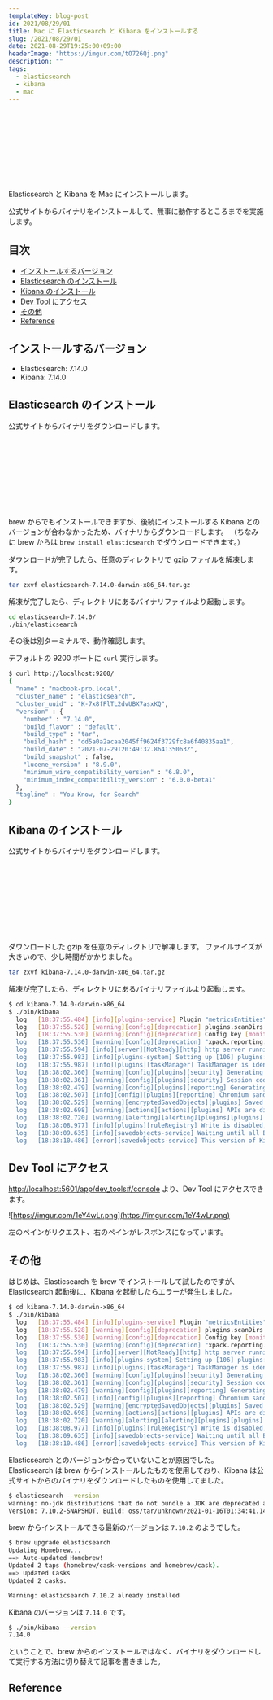 ```yaml
---
templateKey: blog-post
id: 2021/08/29/01
title: Mac に Elasticsearch と Kibana をインストールする
slug: /2021/08/29/01
date: 2021-08-29T19:25:00+09:00
headerImage: "https://imgur.com/tO726Qj.png"
description: ""
tags:
  - elasticsearch
  - kibana
  - mac
---
```


<div class="iframely-embed"><div class="iframely-responsive" style="height: 140px; padding-bottom: 0;"><a href="https://www.elastic.co/jp/elastic-stack" data-iframely-url="//cdn.iframe.ly/EFFhqsM"></a></div></div>

Elasticsearch と Kibana を Mac にインストールします。

公式サイトからバイナリをインストールして、無事に動作するところまでを実施します。

## 目次
<!-- START doctoc generated TOC please keep comment here to allow auto update -->
<!-- DON'T EDIT THIS SECTION, INSTEAD RE-RUN doctoc TO UPDATE -->


- [インストールするバージョン](#%E3%82%A4%E3%83%B3%E3%82%B9%E3%83%88%E3%83%BC%E3%83%AB%E3%81%99%E3%82%8B%E3%83%90%E3%83%BC%E3%82%B8%E3%83%A7%E3%83%B3)
- [Elasticsearch のインストール](#elasticsearch-%E3%81%AE%E3%82%A4%E3%83%B3%E3%82%B9%E3%83%88%E3%83%BC%E3%83%AB)
- [Kibana のインストール](#kibana-%E3%81%AE%E3%82%A4%E3%83%B3%E3%82%B9%E3%83%88%E3%83%BC%E3%83%AB)
- [Dev Tool にアクセス](#dev-tool-%E3%81%AB%E3%82%A2%E3%82%AF%E3%82%BB%E3%82%B9)
- [その他](#%E3%81%9D%E3%81%AE%E4%BB%96)
- [Reference](#reference)

<!-- END doctoc generated TOC please keep comment here to allow auto update -->

## インストールするバージョン

- Elasticsearch: 7.14.0
- Kibana: 7.14.0

## Elasticsearch のインストール

公式サイトからバイナリをダウンロードします。

<div class="iframely-embed"><div class="iframely-responsive" style="height: 140px; padding-bottom: 0;"><a href="https://www.elastic.co/downloads/elasticsearch" data-iframely-url="//cdn.iframe.ly/dEv9yYX"></a></div></div>

brew からでもインストールできますが、後続にインストールする Kibana とのバージョンが合わなかったため、バイナリからダウンロードします。
（ちなみに brew からは `brew install elasticsearch` でダウンロードできます。）

ダウンロードが完了したら、任意のディレクトリで gzip ファイルを解凍します。

```bash
tar zxvf elasticsearch-7.14.0-darwin-x86_64.tar.gz
```

解凍が完了したら、ディレクトリにあるバイナリファイルより起動します。

```bash
cd elasticsearch-7.14.0/
./bin/elasticsearch
```

その後は別ターミナルで、動作確認します。

デフォルトの 9200 ポートに `curl` 実行します。

```bash
$ curl http://localhost:9200/
{
  "name" : "macbook-pro.local",
  "cluster_name" : "elasticsearch",
  "cluster_uuid" : "K-7x8fPlTL2dvUBX7asxKQ",
  "version" : {
    "number" : "7.14.0",
    "build_flavor" : "default",
    "build_type" : "tar",
    "build_hash" : "dd5a0a2acaa2045ff9624f3729fc8a6f40835aa1",
    "build_date" : "2021-07-29T20:49:32.864135063Z",
    "build_snapshot" : false,
    "lucene_version" : "8.9.0",
    "minimum_wire_compatibility_version" : "6.8.0",
    "minimum_index_compatibility_version" : "6.0.0-beta1"
  },
  "tagline" : "You Know, for Search"
}
```

## Kibana のインストール

公式サイトからバイナリをダウンロードします。

<div class="iframely-embed"><div class="iframely-responsive" style="height: 140px; padding-bottom: 0;"><a href="https://www.elastic.co/downloads/kibana" data-iframely-url="//cdn.iframe.ly/ww8TqRi"></a></div></div>

ダウンロードした gzip を任意のディレクトリで解凍します。
ファイルサイズが大きいので、少し時間がかかりました。

```bash
tar zxvf kibana-7.14.0-darwin-x86_64.tar.gz
```

解凍が完了したら、ディレクトリにあるバイナリファイルより起動します。

```bash
$ cd kibana-7.14.0-darwin-x86_64
$ ./bin/kibana
  log   [18:37:55.484] [info][plugins-service] Plugin "metricsEntities" is disabled.
  log   [18:37:55.528] [warning][config][deprecation] plugins.scanDirs is deprecated and is no longer used
  log   [18:37:55.530] [warning][config][deprecation] Config key [monitoring.cluster_alerts.email_notifications.email_address] will be required for email notifications to work in 8.0."
  log   [18:37:55.530] [warning][config][deprecation] "xpack.reporting.roles" is deprecated. Granting reporting privilege through a "reporting_user" role will not be supported starting in 8.0. Please set "xpack.reporting.roles.enabled" to "false" and grant reporting privileges to users using Kibana application privileges **Management > Security > Roles**.
  log   [18:37:55.594] [info][server][NotReady][http] http server running at http://localhost:5601
  log   [18:37:55.983] [info][plugins-system] Setting up [106] plugins: [translations,taskManager,licensing,globalSearch,globalSearchProviders,banners,licenseApiGuard,code,usageCollection,xpackLegacy,telemetryCollectionManager,telemetryCollectionXpack,kibanaUsageCollection,securityOss,share,screenshotMode,telemetry,newsfeed,mapsEms,mapsLegacy,legacyExport,kibanaLegacy,embeddable,uiActionsEnhanced,expressions,charts,esUiShared,bfetch,data,savedObjects,visualizations,visTypeXy,visTypeVislib,visTypeTimelion,features,visTypeTagcloud,visTypeTable,visTypePie,visTypeMetric,visTypeMarkdown,tileMap,regionMap,presentationUtil,timelion,home,searchprofiler,painlessLab,grokdebugger,graph,visTypeVega,management,watcher,licenseManagement,indexPatternManagement,advancedSettings,discover,discoverEnhanced,dashboard,dashboardEnhanced,visualize,visTypeTimeseries,savedObjectsManagement,spaces,security,transform,savedObjectsTagging,lens,reporting,canvas,lists,ingestPipelines,fileUpload,maps,dataVisualizer,encryptedSavedObjects,dataEnhanced,timelines,dashboardMode,cloud,upgradeAssistant,snapshotRestore,fleet,indexManagement,rollup,remoteClusters,crossClusterReplication,indexLifecycleManagement,enterpriseSearch,eventLog,actions,alerting,triggersActionsUi,stackAlerts,ruleRegistry,osquery,ml,cases,securitySolution,observability,uptime,infra,monitoring,logstash,console,apmOss,apm]
  log   [18:37:55.987] [info][plugins][taskManager] TaskManager is identified by the Kibana UUID: f3371839-e8e3-4206-ad12-794669840432
  log   [18:38:02.360] [warning][config][plugins][security] Generating a random key for xpack.security.encryptionKey. To prevent sessions from being invalidated on restart, please set xpack.security.encryptionKey in the kibana.yml or use the bin/kibana-encryption-keys command.
  log   [18:38:02.361] [warning][config][plugins][security] Session cookies will be transmitted over insecure connections. This is not recommended.
  log   [18:38:02.479] [warning][config][plugins][reporting] Generating a random key for xpack.reporting.encryptionKey. To prevent sessions from being invalidated on restart, please set xpack.reporting.encryptionKey in the kibana.yml or use the bin/kibana-encryption-keys command.
  log   [18:38:02.507] [info][config][plugins][reporting] Chromium sandbox provides an additional layer of protection, and is supported for Darwin OS. Automatically enabling Chromium sandbox.
  log   [18:38:02.529] [warning][encryptedSavedObjects][plugins] Saved objects encryption key is not set. This will severely limit Kibana functionality. Please set xpack.encryptedSavedObjects.encryptionKey in the kibana.yml or use the bin/kibana-encryption-keys command.
  log   [18:38:02.698] [warning][actions][actions][plugins] APIs are disabled because the Encrypted Saved Objects plugin is missing encryption key. Please set xpack.encryptedSavedObjects.encryptionKey in the kibana.yml or use the bin/kibana-encryption-keys command.
  log   [18:38:02.720] [warning][alerting][alerting][plugins][plugins] APIs are disabled because the Encrypted Saved Objects plugin is missing encryption key. Please set xpack.encryptedSavedObjects.encryptionKey in the kibana.yml or use the bin/kibana-encryption-keys command.
  log   [18:38:08.977] [info][plugins][ruleRegistry] Write is disabled, not installing assets
  log   [18:38:09.635] [info][savedobjects-service] Waiting until all Elasticsearch nodes are compatible with Kibana before starting saved objects migrations...
  log   [18:38:10.486] [error][savedobjects-service] This version of Kibana (v7.14.0) is incompatible with the following Elasticsearch nodes in your cluster: v7.10.2 @ 127.0.0.1:9200 (127.0.0.1)
```

## Dev Tool にアクセス

[http://localhost:5601/app/dev_tools#/console](http://localhost:5601/app/dev_tools#/console) より、Dev Tool にアクセスできます。

![https://imgur.com/1eY4wLr.png](https://imgur.com/1eY4wLr.png)

左のペインがリクエスト、右のペインがレスポンスになっています。

## その他

はじめは、Elasticsearch を brew でインストールして試したのですが、
Elasticsearch 起動後に、Kibana を起動したらエラーが発生しました。

```bash
$ cd kibana-7.14.0-darwin-x86_64
$ ./bin/kibana
  log   [18:37:55.484] [info][plugins-service] Plugin "metricsEntities" is disabled.
  log   [18:37:55.528] [warning][config][deprecation] plugins.scanDirs is deprecated and is no longer used
  log   [18:37:55.530] [warning][config][deprecation] Config key [monitoring.cluster_alerts.email_notifications.email_address] will be required for email notifications to work in 8.0."
  log   [18:37:55.530] [warning][config][deprecation] "xpack.reporting.roles" is deprecated. Granting reporting privilege through a "reporting_user" role will not be supported starting in 8.0. Please set "xpack.reporting.roles.enabled" to "false" and grant reporting privileges to users using Kibana application privileges **Management > Security > Roles**.
  log   [18:37:55.594] [info][server][NotReady][http] http server running at http://localhost:5601
  log   [18:37:55.983] [info][plugins-system] Setting up [106] plugins: [translations,taskManager,licensing,globalSearch,globalSearchProviders,banners,licenseApiGuard,code,usageCollection,xpackLegacy,telemetryCollectionManager,telemetryCollectionXpack,kibanaUsageCollection,securityOss,share,screenshotMode,telemetry,newsfeed,mapsEms,mapsLegacy,legacyExport,kibanaLegacy,embeddable,uiActionsEnhanced,expressions,charts,esUiShared,bfetch,data,savedObjects,visualizations,visTypeXy,visTypeVislib,visTypeTimelion,features,visTypeTagcloud,visTypeTable,visTypePie,visTypeMetric,visTypeMarkdown,tileMap,regionMap,presentationUtil,timelion,home,searchprofiler,painlessLab,grokdebugger,graph,visTypeVega,management,watcher,licenseManagement,indexPatternManagement,advancedSettings,discover,discoverEnhanced,dashboard,dashboardEnhanced,visualize,visTypeTimeseries,savedObjectsManagement,spaces,security,transform,savedObjectsTagging,lens,reporting,canvas,lists,ingestPipelines,fileUpload,maps,dataVisualizer,encryptedSavedObjects,dataEnhanced,timelines,dashboardMode,cloud,upgradeAssistant,snapshotRestore,fleet,indexManagement,rollup,remoteClusters,crossClusterReplication,indexLifecycleManagement,enterpriseSearch,eventLog,actions,alerting,triggersActionsUi,stackAlerts,ruleRegistry,osquery,ml,cases,securitySolution,observability,uptime,infra,monitoring,logstash,console,apmOss,apm]
  log   [18:37:55.987] [info][plugins][taskManager] TaskManager is identified by the Kibana UUID: f3371839-e8e3-4206-ad12-794669840432
  log   [18:38:02.360] [warning][config][plugins][security] Generating a random key for xpack.security.encryptionKey. To prevent sessions from being invalidated on restart, please set xpack.security.encryptionKey in the kibana.yml or use the bin/kibana-encryption-keys command.
  log   [18:38:02.361] [warning][config][plugins][security] Session cookies will be transmitted over insecure connections. This is not recommended.
  log   [18:38:02.479] [warning][config][plugins][reporting] Generating a random key for xpack.reporting.encryptionKey. To prevent sessions from being invalidated on restart, please set xpack.reporting.encryptionKey in the kibana.yml or use the bin/kibana-encryption-keys command.
  log   [18:38:02.507] [info][config][plugins][reporting] Chromium sandbox provides an additional layer of protection, and is supported for Darwin OS. Automatically enabling Chromium sandbox.
  log   [18:38:02.529] [warning][encryptedSavedObjects][plugins] Saved objects encryption key is not set. This will severely limit Kibana functionality. Please set xpack.encryptedSavedObjects.encryptionKey in the kibana.yml or use the bin/kibana-encryption-keys command.
  log   [18:38:02.698] [warning][actions][actions][plugins] APIs are disabled because the Encrypted Saved Objects plugin is missing encryption key. Please set xpack.encryptedSavedObjects.encryptionKey in the kibana.yml or use the bin/kibana-encryption-keys command.
  log   [18:38:02.720] [warning][alerting][alerting][plugins][plugins] APIs are disabled because the Encrypted Saved Objects plugin is missing encryption key. Please set xpack.encryptedSavedObjects.encryptionKey in the kibana.yml or use the bin/kibana-encryption-keys command.
  log   [18:38:08.977] [info][plugins][ruleRegistry] Write is disabled, not installing assets
  log   [18:38:09.635] [info][savedobjects-service] Waiting until all Elasticsearch nodes are compatible with Kibana before starting saved objects migrations...
  log   [18:38:10.486] [error][savedobjects-service] This version of Kibana (v7.14.0) is incompatible with the following Elasticsearch nodes in your cluster: v7.10.2 @ 127.0.0.1:9200 (127.0.0.1)
```

Elasticsearch とのバージョンが合っていないことが原因でした。
Elasticsearch は brew からインストールしたものを使用しており、Kibana は公式サイトからのバイナリをダウンロードしたものを使用してました。

```bash
$ elasticsearch --version
warning: no-jdk distributions that do not bundle a JDK are deprecated and will be removed in a future release
Version: 7.10.2-SNAPSHOT, Build: oss/tar/unknown/2021-01-16T01:34:41.142971Z, JVM: 16.0.2
```

brew からインストールできる最新のバージョンは `7.10.2` のようでした。

```bash
$ brew upgrade elasticsearch
Updating Homebrew...
==> Auto-updated Homebrew!
Updated 2 taps (homebrew/cask-versions and homebrew/cask).
==> Updated Casks
Updated 2 casks.

Warning: elasticsearch 7.10.2 already installed
```

Kibana のバージョンは `7.14.0` です。

```bash
$ ./bin/kibana --version
7.14.0
```

ということで、brew からのインストールではなく、バイナリをダウンロードして実行する方法に切り替えて記事を書きました。

## Reference

<div class="iframely-embed"><div class="iframely-responsive" style="height: 140px; padding-bottom: 0;"><a href="https://dev.classmethod.jp/articles/es-01/" data-iframely-url="//cdn.iframe.ly/ILpNaU5"></a></div></div>

